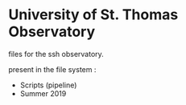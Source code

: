 # University of St. Thomas Observatory

files for the ssh observatory.

present in the file system :
- Scripts (pipeline)
- Summer 2019
